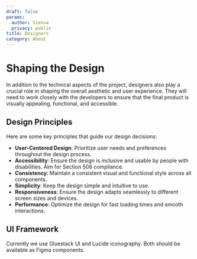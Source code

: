```yaml
---
draft: false
params:
  author: Sienna
  privacy: public
title: Designers
category: About
---
```


# Shaping the Design

In addition to the technical aspects of the project, designers also play a crucial role in shaping the overall aesthetic and user experience. They will need to work closely with the developers to ensure that the final product is visually appealing, functional, and accessible.

## Design Principles

Here are some key principles that guide our design decisions:

- **User-Centered Design**: Prioritize user needs and preferences throughout the design process.
- **Accessibility**: Ensure the design is inclusive and usable by people with disabilities. Aim for Section 508 compliance.
- **Consistency**: Maintain a consistent visual and functional style across all components.
- **Simplicity**: Keep the design simple and intuitive to use.
- **Responsiveness**: Ensure the design adapts seamlessly to different screen sizes and devices.
- **Performance**: Optimize the design for fast loading times and smooth interactions.

## UI Framework

Currently we use Gluestack UI and Lucide iconography. Both should be available as Figma components.
